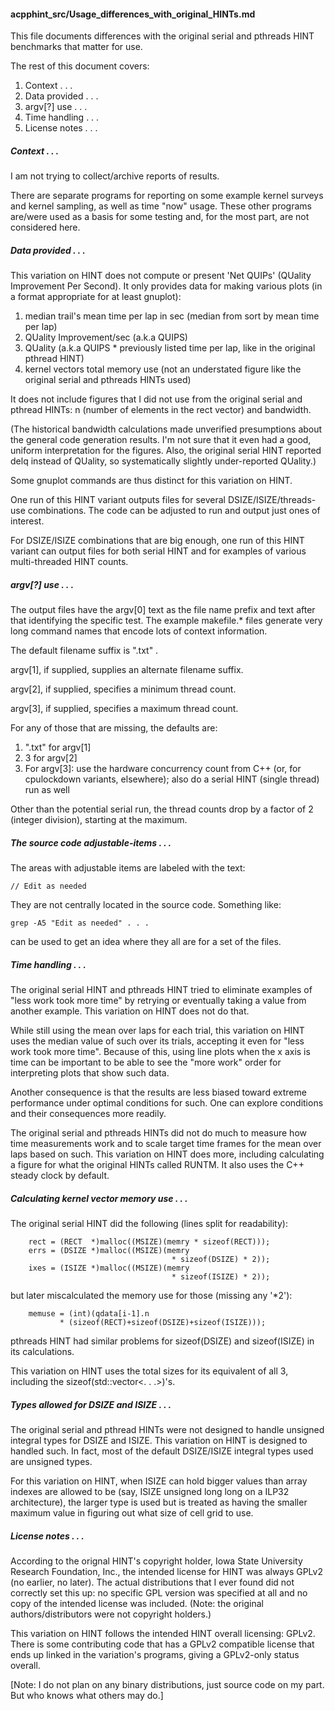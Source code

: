 #### acpphint_src/Usage_differences_with_original_HINTs.md
This file documents differences with the original serial and
pthreads HINT benchmarks that matter for use.

The rest of this document covers:
1.  Context . . .
2.  Data provided . . .
3.  argv[?] use . . .
4.  Time handling . . .
5.  License notes . . .
##### Context . . .
I am not trying to collect/archive reports of results.

There are separate programs for reporting on some example
kernel surveys and kernel sampling, as well as time "now" usage. These other programs are/were used as a basis for some testing and, for the most part, are not considered here.

##### Data provided . . .

This variation on HINT does not compute or present 'Net
QUIPs' (QUality Improvement Per Second). It only provides data for making various plots (in a format appropriate for at least gnuplot):

1.  median trail's mean time per lap in sec 
    (median from sort by mean time per lap)
2.  QUality Improvement/sec (a.k.a QUIPS)
3.  QUality (a.k.a QUIPS * previously listed time per lap, 
    like in the original pthread HINT)
4.  kernel vectors total memory use
    (not an understated figure like the original
    serial and pthreads HINTs used)

It does not include figures that I did not use from the
original serial and pthread HINTs: n (number of elements in
the rect vector) and bandwidth.

(The historical bandwidth calculations made unverified presumptions about the general code generation results. I'm not sure that it even had a good, uniform interpretation for the figures. Also, the original serial HINT reported delq instead of QUality, so systematically slightly under-reported QUality.)

Some gnuplot commands are thus distinct for this variation
on HINT.

One run of this HINT variant outputs files for several
DSIZE/ISIZE/threads-use combinations. The code can
be adjusted to run and output just ones of interest.

For DSIZE/ISIZE combinations that are big enough, one
run of this HINT variant can output files for both
serial HINT and for examples of various multi-threaded
HINT counts.

##### argv[?] use . . .

The output files have the argv[0] text as the file name
prefix and text after that identifying the specific test.
The example makefile.* files generate very long command
names that encode lots of context information.

The default filename suffix is ".txt" .

argv[1], if supplied, supplies an alternate filename suffix.

argv[2], if supplied, specifies a minimum thread count.

argv[3], if supplied, specifies a maximum thread count.

For any of those that are missing, the defaults are:

1.  ".txt" for argv[1]
2.  3 for argv[2]
3.  For argv[3]: use the hardware concurrency count from C++ (or, for cpulockdown variants, elsewhere); also do a serial HINT (single thread) run as well

Other than the potential serial run, the thread counts drop by
a factor of 2 (integer division), starting at the maximum.

##### The source code adjustable-items . . .

The areas with adjustable items are labeled with the text:
```
// Edit as needed
```
They are not centrally located in the source code. Something
like:
```
grep -A5 "Edit as needed" . . .
```
can be used to get an idea where they all are for a set of
the files.

##### Time handling . . .

The original serial HINT and pthreads HINT tried to
eliminate examples of "less work took more time"
by retrying or eventually taking a value from another
example. This variation on HINT does not do that.

While still using the mean over laps for each trial,
this variation on HINT uses the median value of such
over its trials, accepting it even for "less work
took more time". Because of this, using line plots
when the x axis is time can be important to be able
to see the "more work" order for interpreting plots
that show such data.

Another consequence is that the results are less
biased toward extreme performance under optimal
conditions for such. One can explore conditions
and their consequences more readily.

The original serial and pthreads HINTs did not
do much to measure how time measurements work
and to scale target time frames for the mean
over laps based on such. This variation on
HINT does more, including calculating a figure for
what the original HINTs called RUNTM. It also
uses the C++ steady clock by default.

##### Calculating kernel vector memory use . . .

The original serial HINT did the following (lines split for readability):
```
    rect = (RECT  *)malloc((MSIZE)(memry * sizeof(RECT)));
    errs = (DSIZE *)malloc((MSIZE)(memry
                                    * sizeof(DSIZE) * 2));
    ixes = (ISIZE *)malloc((MSIZE)(memry
                                    * sizeof(ISIZE) * 2));
```
but later miscalculated the memory use for those (missing any
'*2'):
```
    memuse = (int)(qdata[i-1].n
           * (sizeof(RECT)+sizeof(DSIZE)+sizeof(ISIZE)));
```
pthreads HINT had similar problems for sizeof(DSIZE)
and sizeof(ISIZE) in its calculations.

This variation on HINT uses the total sizes for its
equivalent of all 3, including the sizeof(std::vector<. . .>)'s.

##### Types allowed for DSIZE and ISIZE . . .

The original serial and pthread HINTs were not designed
to handle unsigned integral types for DSIZE and ISIZE.
This variation on HINT is designed to handled such. In
fact, most of the default DSIZE/ISIZE integral types used
are unsigned types.

For this variation on HINT, when ISIZE can hold bigger
values than  array indexes are allowed to be (say, ISIZE
unsigned long long on a ILP32 architecture), the larger
type is used but is treated as having the smaller maximum
value in figuring out what size of cell grid to use.

##### License notes . . .

According to the orignal HINT's copyright holder,
Iowa State University Research Foundation, Inc.,
the intended license for HINT was always GPLv2
(no earlier, no later). The actual distributions
that I ever found did not correctly set this up:
no specific GPL version was specified at all and
no copy of the intended license was included.
(Note: the original authors/distributors were not
copyright holders.)

This variation on HINT follows the intended HINT
overall licensing: GPLv2. There is some contributing
code that has a GPLv2 compatible license that ends
up linked in the variation's programs, giving a
GPLv2-only status overall.

[Note: I do not plan on any binary distributions,
just source code on my part. But who knows what
others may do.]
